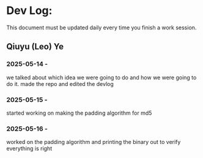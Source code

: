 # Dev Log:

This document must be updated daily every time you finish a work session.

## Qiuyu (Leo) Ye

### 2025-05-14 - 
we talked about which idea we were going to do and how we were going to do it. made the repo and edited the devlog

### 2025-05-15 - 
started working on making the padding algorithm for md5

### 2025-05-16 -
worked on the padding algorithm and printing the binary out to verify everything is right
